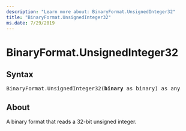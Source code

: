 ```yaml
---
description: "Learn more about: BinaryFormat.UnsignedInteger32"
title: "BinaryFormat.UnsignedInteger32"
ms.date: 7/29/2019
---
```

# BinaryFormat.UnsignedInteger32
  
## Syntax

<pre>
BinaryFormat.UnsignedInteger32(<b>binary</b> as binary) as any
</pre>  

  
## About  
A binary format that reads a 32-bit unsigned integer. 
